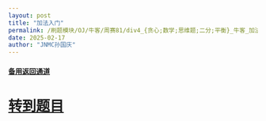 ```yaml
---
layout: post
title: "加法入门"
permalink: /刷题模块/OJ/牛客/周赛81/div4_{贪心;数学;思维题;二分;平衡}_牛客_加法入门.md/
date: 2025-02-17
author: "JNMC孙国庆"
---
```


#### [备用返回通道](../../README.md)
# [转到题目](https://ac.nowcoder.com/acm/contest/101921/C)